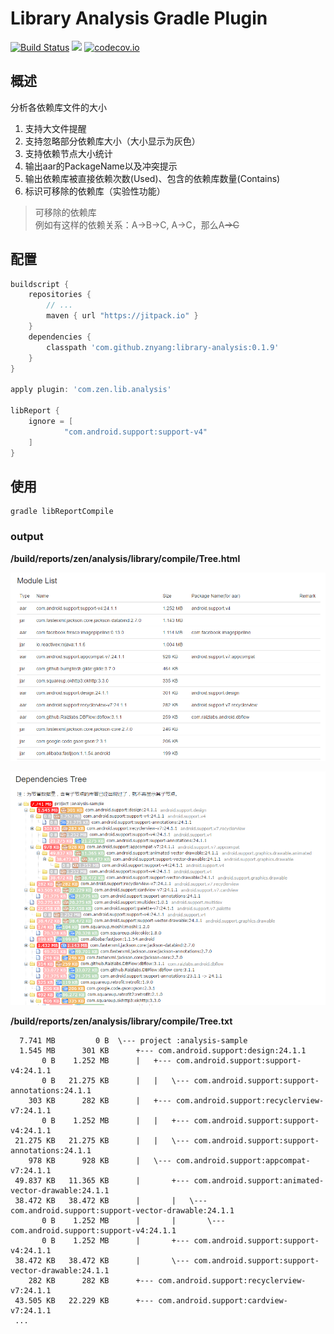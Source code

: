 # Library Analysis Gradle Plugin

[![Build Status](https://travis-ci.org/znyang/library-analysis.svg?branch=master)](https://travis-ci.org/znyang/library-analysis)
[![](https://jitpack.io/v/znyang/library-analysis.svg)](https://jitpack.io/#znyang/library-analysis)
[![codecov.io](https://codecov.io/github/znyang/library-analysis/coverage.svg?branch=master)](https://codecov.io/gh/znyang/library-analysis/branch/master)

## 概述

分析各依赖库文件的大小

1. 支持大文件提醒
2. 支持忽略部分依赖库大小（大小显示为灰色）
3. 支持依赖节点大小统计
4. 输出aar的PackageName以及冲突提示
5. 输出依赖库被直接依赖次数(Used)、包含的依赖库数量(Contains)
6. 标识可移除的依赖库（实验性功能）

>可移除的依赖库<br>
例如有这样的依赖关系：A->B->C, A->C，那么A~~->C~~

## 配置

```gradle
buildscript {
    repositories {
        // ...
        maven { url "https://jitpack.io" }
    }
    dependencies {
        classpath 'com.github.znyang:library-analysis:0.1.9'
    }
}

apply plugin: 'com.zen.lib.analysis'

libReport {
    ignore = [
            "com.android.support:support-v4"
    ]
}
```

## 使用

```
gradle libReportCompile
```

### output

**/build/reports/zen/analysis/library/compile/Tree.html**

![screenshot](./image/module-list.jpg)

![screenshot](./image/dependencies.jpg)

**/build/reports/zen/analysis/library/compile/Tree.txt**

```
  7.741 MB	       0 B	\--- project :analysis-sample
  1.545 MB	    301 KB	 	+--- com.android.support:design:24.1.1
       0 B	  1.252 MB	 	|	+--- com.android.support:support-v4:24.1.1
       0 B	 21.275 KB	 	|	|	\--- com.android.support:support-annotations:24.1.1
    303 KB	    282 KB	 	|	+--- com.android.support:recyclerview-v7:24.1.1
       0 B	  1.252 MB	 	|	|	+--- com.android.support:support-v4:24.1.1
 21.275 KB	 21.275 KB	 	|	|	\--- com.android.support:support-annotations:24.1.1
    978 KB	    928 KB	 	|	\--- com.android.support:appcompat-v7:24.1.1
 49.837 KB	 11.365 KB	 	|	 	+--- com.android.support:animated-vector-drawable:24.1.1
 38.472 KB	 38.472 KB	 	|	 	|	\--- com.android.support:support-vector-drawable:24.1.1
       0 B	  1.252 MB	 	|	 	|	 	\--- com.android.support:support-v4:24.1.1
       0 B	  1.252 MB	 	|	 	+--- com.android.support:support-v4:24.1.1
 38.472 KB	 38.472 KB	 	|	 	\--- com.android.support:support-vector-drawable:24.1.1
    282 KB	    282 KB	 	+--- com.android.support:recyclerview-v7:24.1.1
 43.505 KB	 22.229 KB	 	+--- com.android.support:cardview-v7:24.1.1
 ...
```